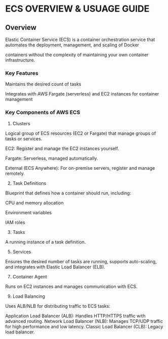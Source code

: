# ECS OVERVIEW & USUAGE GUIDE 

## Overview

Elastic Container Service (ECS) is a container orchestration service that automates the deployment, management, and scaling of Docker 

containers without the complexity of maintaining your own container infrastructure.

### Key Features

Maintains the desired count of tasks

Integrates with AWS Fargate (serverless) and EC2 instances for container management

### Key Components of AWS ECS

1. Clusters
   
Logical group of ECS resources (EC2 or Fargate) that manage groups of tasks or services.

EC2: Register and manage the EC2 instances yourself.

Fargate: Serverless, managed automatically.

External (ECS Anywhere): For on-premise servers, register and manage remotely.

2. Task Definitions
   
Blueprint that defines how a container should run, including:

CPU and memory allocation

Environment variables

IAM roles

3. Tasks
   
A running instance of a task definition.

5. Services
   
Ensures the desired number of tasks are running, supports auto-scaling, and integrates with Elastic Load Balancer (ELB).

7. Container Agent
   
Runs on EC2 instances and manages communication with ECS.

9. Load Balancing
    
Uses ALB/NLB for distributing traffic to ECS tasks:

Application Load Balancer (ALB): Handles HTTP/HTTPS traffic with advanced routing.
Network Load Balancer (NLB): Manages TCP/UDP traffic for high performance and low latency.
Classic Load Balancer (CLB): Legacy load balancer.

